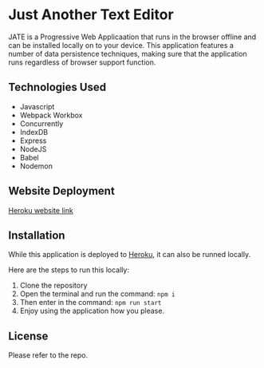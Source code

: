 # Just Another Text Editor
 JATE is a Progressive Web Applicaation that runs in the browser offline and can be installed locally on to your device. This application features a number of data persistence techniques, making sure that the application runs regardless of browser support function. 

## Technologies Used
* Javascript
* Webpack Workbox
* Concurrently
* IndexDB
* Express
* NodeJS
* Babel
* Nodemon


## Website Deployment
[Heroku website link](https://textedit1-8dbbf505bc94.herokuapp.com/)

## Installation
While this application is deployed to [Heroku](https://textedit1-8dbbf505bc94.herokuapp.com/), it can also be runned locally.

Here are the steps to run this locally:
1. Clone the repository 
2. Open the terminal and run the command: ```npm i```
3. Then enter in the command: ```npm run start```
4. Enjoy using the application how you please.

## License
Please refer to the repo.
